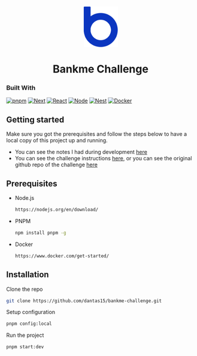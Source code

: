 <div id="top"></div>

<p align="center">
  <img src="./.github/logo-bankme.png" alt="Logo Bankme" width="91" height="108">
</p>
<h1 align="center">
  Bankme Challenge
</h1>

### Built With

[![pnpm][pnpm]][pnpm-url]
[![Next][next.js]][next-url]
[![React][react.js]][react-url]
[![Node][node.js]][node-url]
[![Nest][nest.js]][nest-url]
[![Docker][docker]][docker-url]

## Getting started

Make sure you got the prerequisites and follow the steps below to have a local copy of this project up and running.

- You can see the notes I had during development [here][notes]
- You can see the challenge instructions [here][instructions], or you can see the original github repo of the challenge [here][challenge-repo]

## Prerequisites

- Node.js

  ```sh
  https://nodejs.org/en/download/
  ```

- PNPM

  ```sh
  npm install pnpm -g
  ```

- Docker

  ```sh
  https://www.docker.com/get-started/
  ```

## Installation

Clone the repo

```sh
git clone https://github.com/dantas15/bankme-challenge.git
```

Setup configuration

```sh
pnpm config:local
```

Run the project

```sh
pnpm start:dev
```

<!-- MARKDOWN LINKS & IMAGES -->
<!-- https://www.markdownguide.org/basic-syntax/#reference-style-links -->

[next.js]: https://img.shields.io/badge/Next.js-000000?style=for-the-badge&logo=nextdotjs&logoColor=white
[next-url]: https://nextjs.org/
[react.js]: https://img.shields.io/badge/React-20232A?style=for-the-badge&logo=react&logoColor=61DAFB
[react-url]: https://reactjs.org/
[node.js]: https://img.shields.io/badge/NodeJS-339933?style=for-the-badge&logo=nodedotjs&logoColor=white
[node-url]: https://nodejs.org/
[nest.js]: https://img.shields.io/badge/NestJS-E0234E?style=for-the-badge&logo=nestjs&logoColor=white
[nest-url]: https://nestjs.com/
[pnpm]: https://img.shields.io/badge/pnpm-4B4B4B?style=for-the-badge&logo=pnpm&logoColor=F69220
[pnpm-url]: https://pnpm.io/
[docker]: https://img.shields.io/badge/Docker-2496ED?style=for-the-badge&logo=docker&logoColor=white
[docker-url]: https://www.docker.com/

[notes]: ./notes.md
[instructions]: ./instructions.md
[challenge-repo]: https://github.com/bankme-tech/aprove-me

